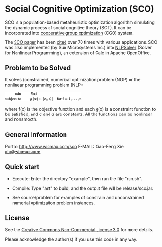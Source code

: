 Social Cognitive Optimization (SCO)
===================================

SCO is a population-based metaheuristic optimization algorithm simulating the dynamic process of social cognitive theory (SCT). It can be incorporated into [cooperative group optimization](http://www.wiomax.com/optimization) (CGO) system.

The [SCO paper](http://www.wiomax.com/team/xie/paper/ICMLC02A.pdf) has been [cited](https://scholar.google.com/scholar?cites=4791188436623784067,8530045607228404517) over 70 times with various applications. SCO was also implemented (by Sun Microsystems Inc.) into [NLPSolver](https://wiki.openoffice.org/wiki/NLPSolver) (Solver for Nonlinear Programming), an extension of Calc in Apache OpenOffice.

Problem to be Solved
--------------------
It solves (constrained) numerical optimization problem (NOP) or the nonlinear programming problem (NLP):

<img src="image/nop.png" width="50%" />

where f(x) is the objective function and each g(x) is a constraint function to be satisfied, and _c_ and _d_ are constants. All the functions can be nonlinear and nonsmooth.

General information
-------------------

Portal: http://www.wiomax.com/sco
E-MAIL: Xiao-Feng Xie <xie@wiomax.com>

Quick start
-----------

- Execute: Enter the directory "example", then run the file "run.sh".

- Compile: Type "ant" to build, and the output file will be release/sco.jar. 

- See source/problem for examples of constrain and unconstrained numerial optimization problem instances.

License
-------

See the [Creative Commons Non-Commercial License 3.0](https://creativecommons.org/licenses/by-nc/3.0/us/) for more details.

Please acknowledge the author(s) if you use this code in any way.

